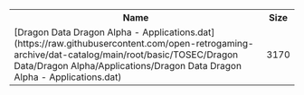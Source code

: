 <table>
<tr><th>Name</th><th>Size</th></tr>
<tr><td>[Dragon Data Dragon Alpha - Applications.dat](https://raw.githubusercontent.com/open-retrogaming-archive/dat-catalog/main/root/basic/TOSEC/Dragon Data/Dragon Alpha/Applications/Dragon Data Dragon Alpha - Applications.dat)</td><td>3170</td></tr>
</table>
